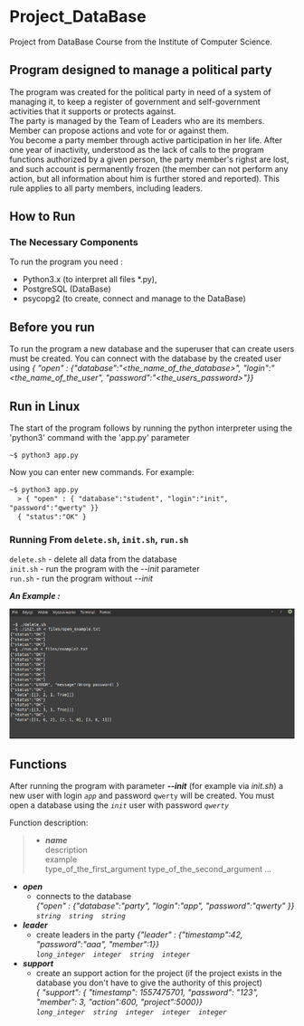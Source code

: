 # Project_DataBase
Project from DataBase Course from the Institute of Computer Science.

##   Program designed to manage a political party  

The program was created for the political party in need of a system of managing it, to keep a register of government and self-government activities that it supports or protects against.  
The party is managed by the Team of Leaders who are its members.  
Member can propose actions and vote for or against them.  
You become a party member through active participation in her life. After one year of inactivity, understood as the lack of calls to the program functions authorized by a given person, the party member's righst are lost, and such account is permanently frozen (the member can not perform any action, but all information about him is further stored and reported). This rule applies to all party members, including leaders.
  
  
## How to Run
### The Necessary Components
 To run the program you need :
* Python3.x (to interpret all files \*.py),
* PostgreSQL (DataBase)
* psycopg2 (to create, connect and manage to the DataBase)
  
  
  
## Before you run  
To run the program a new database and the superuser that can create users must be created. You can connect with the database by the created user using _{ "open" : {"database":"<the_name_of_the_database>", "login":"<the_name_of_the_user", "password":"<the_users_password>"}}_ 
  
  
  
## Run in Linux
The start of the program follows by running the python interpreter using the 'python3' command  with the 'app.py' parameter   
```
~$ python3 app.py
```
Now you can enter new commands. For example:
```
~$ python3 app.py
  > { "open" : { "database":"student", "login":"init", "password":"qwerty" }}
  { "status":"OK" }
  ```
    
    
### Running From `delete.sh`, `init.sh`, `run.sh`  
  
`delete.sh` - delete all data from the database  
`init.sh` - run the program with the _--init_ parameter  
`run.sh` - run the program without _--init_  
  
  ***An Example :***  
    
  ![](https://github.com/bsobocki/Project_DataBase/blob/master/files/run_example.png)

## Functions

After running the program with parameter _**--init**_ (for example via _init.sh_) a new user with login _`app`_ and password `qwerty` will be created. You must open a database using the _`init`_ user with password _`qwerty`_  

Function description:  
> * ***name***  
      description  
      example  
      type_of_the_first_argument type_of_the_second_argument ...
  * ***open*** 
    * connects to the database  
    _{"open" : {"database":"party", "login":"app", "password":"qwerty" }}_  
    _`string  string  string`_
 * ***leader***
    * create leaders in the party
    _{"leader" : {"timestamp":42, "password":"aaa", "member":1}}_  
    _`long_integer  integer  string  integer`_
 * ***support***
    * create an support action for the project (if the project exists in the database you don't have to give the authority of this project)  
    _{ "support": { "timestamp": 1557475701, "password": "123", "member": 3, "action":600, "project":5000}}_  
    _`long_integer  string  integer  integer  integer`_
